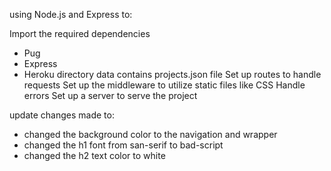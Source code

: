 using Node.js and Express to:

Import the required dependencies
    
* Pug
* Express
* Heroku
directory data contains projects.json file
Set up routes to handle requests
Set up the middleware to utilize static files like CSS
Handle errors
Set up a server to serve the project

update changes made to: 
* changed the background color to the navigation and wrapper
* changed the h1 font from san-serif to bad-script
* changed the h2 text color to white 
    